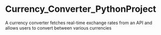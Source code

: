 # Currency_Converter_PythonProject
A currency converter fetches real-time exchange rates from an API and allows users to convert between various currencies
